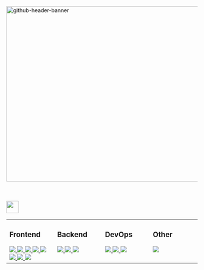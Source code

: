 <img width="1700" height="460" alt="github-header-banner" src="https://github.com/user-attachments/assets/4fa072bb-eb91-45a9-ba19-76be7715c541" />
<br>
<br>
<br>
<br>
<!-- New skills Template -->
<img src="https://raw.githubusercontent.com/rahulbanerjee26/githubProfileReadmeGenerator/main/gifs/code.gif" width=32px height=32px>
<table><tr><td valign="top" width="25%">
  
### Frontend  
<div>
  <a href="https://reactjs.org/" target="_blank">
    <img src="https://skillicons.dev/icons?i=react" />
  </a> 
  <a href="https://getbootstrap.com/docs/3.4/javascript/" target="_blank">
    <img src="https://skillicons.dev/icons?i=bootstrap" />
  </a> 
  <a href="https://tailwindcss.com/" target="_blank">
    <img src="https://skillicons.dev/icons?i=tailwind" />
  </a> 
  <a href="https://www.w3school.com/css/" target="_blank">
    <img src="https://skillicons.dev/icons?i=css" />
  </a> 
  <a href="https://en.wikipedia.org/wiki/HTML5" target="_blank">
    <img src="https://skillicons.dev/icons?i=html" />
  </a> 
  <a href="https://www.javascript.com/" target="_blank">
    <img src="https://skillicons.dev/icons?i=js" />
  </a>
  <a href="https://skillicons.dev" target="_blank">
    <img src="https://skillicons.dev/icons?i=sass" />
  </a>
  <a href="https://wordpress.com" target="_blank">
    <img src="https://skillicons.dev/icons?i=wordpress" />
  </a>
</div>

</td><td valign="top" width="25%">

### Backend  
<div>
  <a href="https://www.javascript.com/" target="_blank">
    <img src="https://skillicons.dev/icons?i=js" />
  </a>
  <a href="https://nodejs.org/en/" target="_blank">
    <img src="https://skillicons.dev/icons?i=nodejs" />
  </a>
  <a href="https://wordpress.com" target="_blank">
    <img src="https://skillicons.dev/icons?i=wordpress" />
  </a>
</div>

</td><td valign="top" width="25%">


### DevOps  
<div>
  <a href="https://git-scm.com/" target="_blank">
    <img src="https://skillicons.dev/icons?i=git" />
  </a>
  <a href="https://www.gnu.org/software/bash/" target="_blank">
    <img src="https://skillicons.dev/icons?i=bash" />
  </a>
  <a href="https://docs.github.com/en/actions" target="_blank">
    <img src="https://skillicons.dev/icons?i=githubactions" />
  </a>
</div>

</td><td valign="top" width="25%">

### Other
<div>
  <a href="https://jestjs.io/" target="_blank">
    <img src="https://skillicons.dev/icons?i=jest" />
  </a>
</div>
</td></tr></table>  

<br/>
 
<!-- ![GitHub stats](https://github-readme-stats.vercel.app/api?username=Moesera&show_icons=true&theme=onedark)
